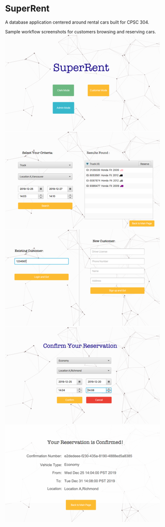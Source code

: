 # SuperRent
A database application centered around rental cars built for CPSC 304.

Sample workflow screenshots for customers browsing and reserving cars.
![Alt text](/screenshots/1.png?raw=true)
![Alt text](/screenshots/2.png?raw=true)
![Alt text](/screenshots/3.png?raw=true)
![Alt text](/screenshots/4.png?raw=true)
![Alt text](/screenshots/5.png?raw=true)